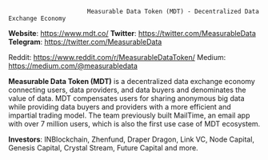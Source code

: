                           Measurable Data Token (MDT) - Decentralized Data Exchange Economy
                                                                  
**Website**: https://www.mdt.co/  **Twitter**: https://twitter.com/MeasurableData       **Telegram**: https://twitter.com/MeasurableData


Reddit: https://www.reddit.com/r/MeasurableDataToken/          Medium: https://medium.com/@measurabledata

**Measurable Data Token (MDT)** is a decentralized data exchange economy connecting users, data providers, and data buyers and denominates the value of data. MDT compensates users for sharing anonymous big data while providing data buyers and providers with a more efficient and impartial trading model. The team previously built MailTime, an email app with over 7 million users, which is also the first use case of MDT ecosystem.

**Investors**: INBlockchain, Zhenfund, Draper Dragon, Link VC, Node Capital, Genesis Capital, Crystal Stream, Future Capital and more.
